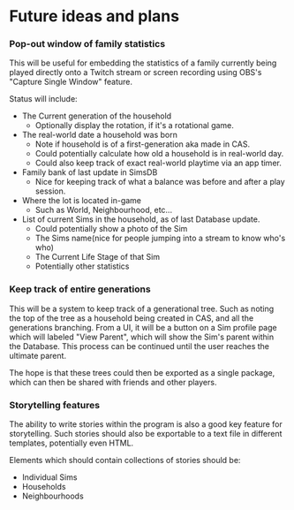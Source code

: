 # Future ideas and plans

### Pop-out window of family statistics
This will be useful for embedding the statistics of a family
currently being played directly onto a Twitch stream or screen
recording using OBS's "Capture Single Window" feature.

Status will include:
  - The Current generation of the household
    - Optionally display the rotation, if it's a rotational game.
  - The real-world date a household was born
    - Note if household is of a first-generation aka made in CAS.
    - Could potentially calculate how old a household is in real-world day.
    - Could also keep track of exact real-world playtime via an app timer.
  - Family bank of last update in SimsDB
    - Nice for keeping track of what a balance was before and after a play session.
  - Where the lot is located in-game
    - Such as World, Neighbourhood, etc...
  - List of current Sims in the household, as of last Database update.
    - Could potentially show a photo of the Sim
    - The Sims name(nice for people jumping into a stream to know who's who)
    - The Current Life Stage of that Sim
    - Potentially other statistics

### Keep track of entire generations
This will be a system to keep track of a generational tree.  Such as noting the
top of the tree as a household being created in CAS, and all the generations
branching.  From a UI, it will be a button on a Sim profile page which will labeled
"View Parent", which will show the Sim's parent within the Database.  This process
can be continued until the user reaches the ultimate parent.

The hope is that these trees could then be exported as a single package, which can then
be shared with friends and other players.

### Storytelling features
The ability to write stories within the program is also a good key feature for
storytelling.  Such stories should also be exportable to a text file in different
templates, potentially even HTML.

Elements which should contain collections of stories should be:
  - Individual Sims
  - Households
  - Neighbourhoods
